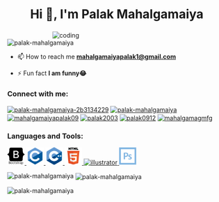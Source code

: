 

<h1 align="center">Hi 👋, I'm Palak Mahalgamaiya</h1>
<h3 align="center"></h3>
<img align="right" alt="coding" width="400" src="https://user-images.githubusercontent.com/62280849/128852791-6fb73a65-29a6-4c5e-84c5-e8372ac2bd77.gif">

<p align="left"> <img src="https://komarev.com/ghpvc/?username=palak-mahalgamaiya&label=Profile%20views&color=0e75b6&style=flat" alt="palak-mahalgamaiya" /> </p>

- 📫 How to reach me **mahalgamaiyapalak1@gmail.com**

- ⚡ Fun fact **I am funny😂**

<h3 align="left">Connect with me:</h3>
<p align="left">
<a href="https://linkedin.com/in/palak-mahalgamaiya-2b3134229" target="blank"><img align="center" src="https://raw.githubusercontent.com/rahuldkjain/github-profile-readme-generator/master/src/images/icons/Social/linked-in-alt.svg" alt="palak-mahalgamaiya-2b3134229" height="30" width="40" /></a>
<a href="https://fb.com/palak-mahalgamaiya" target="blank"><img align="center" src="https://raw.githubusercontent.com/rahuldkjain/github-profile-readme-generator/master/src/images/icons/Social/facebook.svg" alt="palak-mahalgamaiya" height="30" width="40" /></a>
<a href="https://instagram.com/mahalgamaiyapalak09" target="blank"><img align="center" src="https://raw.githubusercontent.com/rahuldkjain/github-profile-readme-generator/master/src/images/icons/Social/instagram.svg" alt="mahalgamaiyapalak09" height="30" width="40" /></a>
<a href="https://www.codechef.com/users/palak2003" target="blank"><img align="center" src="https://cdn.jsdelivr.net/npm/simple-icons@3.1.0/icons/codechef.svg" alt="palak2003" height="30" width="40" /></a>
<a href="https://www.leetcode.com/palak0912" target="blank"><img align="center" src="https://raw.githubusercontent.com/rahuldkjain/github-profile-readme-generator/master/src/images/icons/Social/leet-code.svg" alt="palak0912" height="30" width="40" /></a>
<a href="https://auth.geeksforgeeks.org/user/mahalgamagmfg" target="blank"><img align="center" src="https://raw.githubusercontent.com/rahuldkjain/github-profile-readme-generator/master/src/images/icons/Social/geeks-for-geeks.svg" alt="mahalgamagmfg" height="30" width="40" /></a>
</p>

<h3 align="left">Languages and Tools:</h3>
<p align="left"> <a href="https://getbootstrap.com" target="_blank" rel="noreferrer"> <img src="https://raw.githubusercontent.com/devicons/devicon/master/icons/bootstrap/bootstrap-plain-wordmark.svg" alt="bootstrap" width="40" height="40"/> </a> <a href="https://www.cprogramming.com/" target="_blank" rel="noreferrer"> <img src="https://raw.githubusercontent.com/devicons/devicon/master/icons/c/c-original.svg" alt="c" width="40" height="40"/> </a> <a href="https://www.w3schools.com/cpp/" target="_blank" rel="noreferrer"> <img src="https://raw.githubusercontent.com/devicons/devicon/master/icons/cplusplus/cplusplus-original.svg" alt="cplusplus" width="40" height="40"/> </a> <a href="https://www.w3.org/html/" target="_blank" rel="noreferrer"> <img src="https://raw.githubusercontent.com/devicons/devicon/master/icons/html5/html5-original-wordmark.svg" alt="html5" width="40" height="40"/> </a> <a href="https://www.adobe.com/in/products/illustrator.html" target="_blank" rel="noreferrer"> <img src="https://www.vectorlogo.zone/logos/adobe_illustrator/adobe_illustrator-icon.svg" alt="illustrator" width="40" height="40"/> </a> <a href="https://www.photoshop.com/en" target="_blank" rel="noreferrer"> <img src="https://raw.githubusercontent.com/devicons/devicon/master/icons/photoshop/photoshop-line.svg" alt="photoshop" width="40" height="40"/> </a> </p>

<p><img align="left" src="https://github-readme-stats.vercel.app/api/top-langs?username=palak-mahalgamaiya&show_icons=true&locale=en&layout=compact" alt="palak-mahalgamaiya" /></p>

<p>&nbsp;<img align="center" src="https://github-readme-stats.vercel.app/api?username=palak-mahalgamaiya&show_icons=true&locale=en" alt="palak-mahalgamaiya" /></p>

<p><img align="center" src="https://github-readme-streak-stats.herokuapp.com/?user=palak-mahalgamaiya&" alt="palak-mahalgamaiya" /></p>
